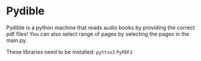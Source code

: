# Pydible

Pydible is a python machine that reads audio books by providing the correct pdf files! You can also select range of pages by selecting the pages in the main.py.


These libraries need to be installed: 
`pyttsx3`
`PyPDF2`
